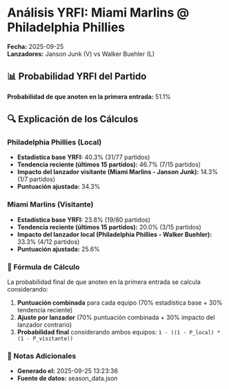 # Análisis YRFI: Miami Marlins @ Philadelphia Phillies

**Fecha:** 2025-09-25  
**Lanzadores:** Janson Junk (V) vs Walker Buehler (L)

## 📊 Probabilidad YRFI del Partido

**Probabilidad de que anoten en la primera entrada:** 51.1%

## 🔍 Explicación de los Cálculos

### Philadelphia Phillies (Local)
- **Estadística base YRFI:** 40.3% (31/77 partidos)
- **Tendencia reciente (últimos 15 partidos):** 46.7% (7/15 partidos)
- **Impacto del lanzador visitante (Miami Marlins - Janson Junk):** 14.3% (1/7 partidos)
- **Puntuación ajustada:** 34.3%

### Miami Marlins (Visitante)
- **Estadística base YRFI:** 23.8% (19/80 partidos)
- **Tendencia reciente (últimos 15 partidos):** 20.0% (3/15 partidos)
- **Impacto del lanzador local (Philadelphia Phillies - Walker Buehler):** 33.3% (4/12 partidos)
- **Puntuación ajustada:** 25.6%

### 📝 Fórmula de Cálculo

La probabilidad final de que anoten en la primera entrada se calcula considerando:
1. **Puntuación combinada** para cada equipo (70% estadística base + 30% tendencia reciente)
2. **Ajuste por lanzador** (70% puntuación combinada + 30% impacto del lanzador contrario)
3. **Probabilidad final** considerando ambos equipos: `1 - ((1 - P_local) * (1 - P_visitante))`

### 📌 Notas Adicionales

- **Generado el:** 2025-09-25 13:23:36
- **Fuente de datos:** season_data.json
